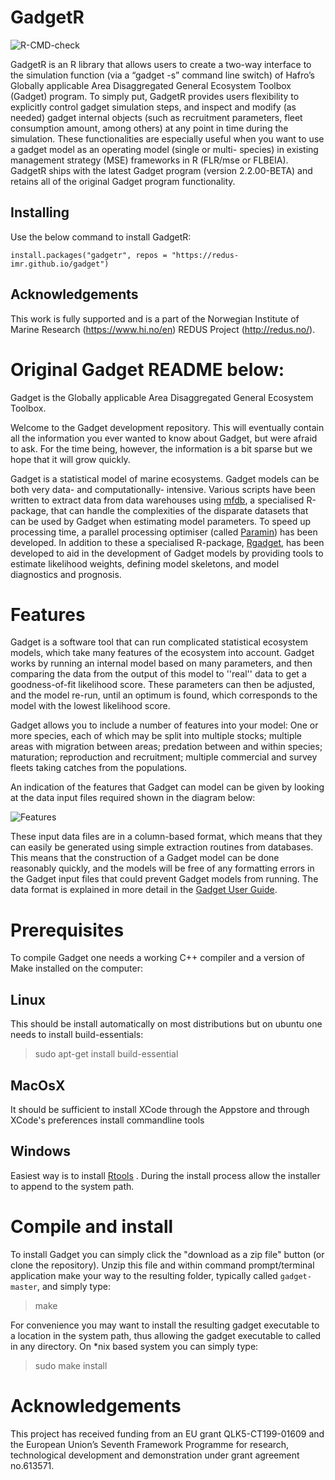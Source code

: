 # GadgetR

![R-CMD-check](https://github.com/REDUS-IMR/gadget/workflows/R-CMD-check/badge.svg)

GadgetR is an R library that allows users to create a two-way interface to the simulation function (via a “gadget -s” command line switch) of Hafro’s Globally applicable Area Disaggregated General Ecosystem Toolbox (Gadget) program. To simply put, GadgetR provides users flexibility to explicitly control gadget simulation steps, and inspect and modify (as needed) gadget internal objects (such as recruitment parameters, fleet consumption amount, among others) at any point in time during the simulation. These functionalities are especially useful when you want to use a gadget model as an operating model (single or multi- species) in existing management strategy (MSE) frameworks in R (FLR/mse or FLBEIA). GadgetR ships with the latest Gadget program (version 2.2.00-BETA) and retains all of the original Gadget program functionality.

## Installing

Use the below command to install GadgetR:

```
install.packages("gadgetr", repos = "https://redus-imr.github.io/gadget")
```

## Acknowledgements
This work is fully supported and is a part of the Norwegian Institute of Marine Research (https://www.hi.no/en) REDUS Project (http://redus.no/).

# Original Gadget README below:

Gadget is the Globally applicable Area Disaggregated General Ecosystem Toolbox.

Welcome to the Gadget development repository. This will eventually contain all the information you ever wanted to know about Gadget, but were afraid to ask. For the time being, however, the information is a bit sparse but we hope that it will grow quickly.

Gadget is a statistical model of marine ecosystems. Gadget models can be both very data- and computationally- intensive. Various scripts have been written to extract data from data warehouses using [mfdb](https://github.com/mareframe/mfdb/), a specialised R-package, that can handle the complexities of the disparate datasets that can be used by Gadget when estimating model parameters. To speed up processing time, a parallel processing optimiser (called [Paramin](https://github.com/Hafro/paramin)) has been developed. In addition to these a specialised R-package, [Rgadget](https://github.com/Hafro/rgadget), has been developed to aid in the development of Gadget models by providing tools to estimate likelihood weights, defining model skeletons, and model diagnostics and prognosis.   

# Features
Gadget is a software tool that can run complicated statistical ecosystem models, which take many features of the ecosystem into account. Gadget works by running an internal model based on many parameters, and then comparing the data from the output of this model to ''real'' data to get a goodness-of-fit likelihood score. These parameters can then be adjusted, and the model re-run, until an optimum is found, which corresponds to the model with the lowest likelihood score.

Gadget allows you to include a number of features into your model: One or more species, each of which may be split into multiple stocks; multiple areas with migration between areas; predation between and within species; maturation; reproduction and recruitment; multiple commercial and survey fleets taking catches from the populations.

An indication of the features that Gadget can model can be given by
looking at the data input files required shown in the diagram below:

![Features](docs/features.png)


These input data files are in a column-based format, which means that they can easily be generated using simple extraction routines from databases. This means that the construction of a Gadget model can be done reasonably quickly, and the models will be free of any formatting errors in the Gadget input files that could prevent Gadget models from running. The data format is explained in more detail in the [Gadget User Guide](http://www.hafro.is/gadget/userguide/userguide.html).


# Prerequisites
To compile Gadget one needs a working C++ compiler and a version of Make installed on the computer:

## Linux
This should be install automatically on most distributions but on ubuntu one needs to install build-essentials:

>  sudo apt-get install build-essential
  

## MacOsX
It should be sufficient to install XCode through the Appstore and through XCode's preferences install commandline tools

## Windows
Easiest way is to install [Rtools](https://cran.r-project.org/bin/windows/Rtools/) . During the install process allow the installer to append to the system path.

# Compile and install
To install Gadget you can simply click the "download as a zip file" button (or clone the repository). Unzip this file and within command prompt/terminal application make your way to the resulting folder, typically called `gadget-master`, and simply type:
  
>  make
  
For convenience you may want to install the resulting gadget executable to a location in the system path, thus allowing the gadget executable to called in any directory. On *nix based system you can simply type:
  
>  sudo make install 


# Acknowledgements
This project has received funding from an EU grant QLK5-CT199-01609 and the European Union’s Seventh Framework Programme for research, technological development and demonstration under grant agreement no.613571.

